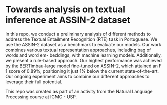 # Towards analysis on textual inference at ASSIN-2 dataset

In this repo, we conduct a preliminary analysis of different methods
to address the Textual Entailment Recognition (RTE) task in Portuguese. We use
the ASSIN-2 dataset as a benchmark to evaluate our models. Our work combines
various textual representation approaches, including bag of words and word em-
beddings, with machine learning models. Additionally, we present a rule-based
approach. Our highest performance was achieved by the BERTimbau-large
model fine-tuned on ASSIN-2, which attained an F 1 score of 0.89%, positioning
it just 1% below the current state-of-the-art. Our ongoing experiment aims to
combine our different approaches to leverage their full potential.

This repo was created as part of an activity from the Natural Language Processing course at ICMC - USP. 
